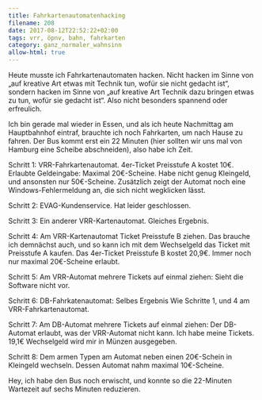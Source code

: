 ```yaml
---
title: Fahrkartenautomatenhacking
filename: 208
date: 2017-08-12T22:52:22+02:00
tags: vrr, öpnv, bahn, fahrkarten
category: ganz_normaler_wahnsinn
allow-html: true
---
```

<p>Heute musste ich Fahrkartenautomaten hacken. Nicht hacken im Sinne von „auf kreative Art etwas mit Technik tun, wofür sie nicht gedacht ist“, sondern hacken im Sinne von „auf kreative Art Technik dazu bringen etwas zu tun, wofür sie gedacht ist“. Also nicht besonders spannend oder erfreulich.</p>
<p>Ich bin gerade mal wieder in Essen, und als ich heute Nachmittag am Hauptbahnhof eintraf, brauchte ich noch Fahrkarten, um nach Hause zu fahren. Der Bus kommt erst ein 22 Minuten (hier sollten wir uns mal von Hamburg eine Scheibe abschneiden), also habe ich Zeit.</p>
<p>Schritt 1: VRR-Fahrkartenautomat. 4er-Ticket Preisstufe A kostet 10€. Erlaubte Geldeingabe: Maximal 20€-Scheine. Habe nicht genug Kleingeld, und ansonsten nur 50€-Scheine. Zusätzlich zeigt der Automat noch eine Windows-Fehlermeldung an, die sich nicht wegklicken lässt.</p>
<p>Schritt 2: EVAG-Kundenservice. Hat leider geschlossen.</p>
<p>Schritt 3: Ein anderer VRR-Kartenautomat. Gleiches Ergebnis.</p>
<p>Schritt 4: Am VRR-Kartenautomat Ticket Preisstufe B ziehen. Das brauche ich demnächst auch, und so kann ich mit dem Wechselgeld das Ticket mit Preisstufe A kaufen. Das 4er-Ticket Preisstufe B kostet 20,9€. Immer noch nur maximal 20€-Scheine erlaubt.</p>
<p>Schritt 5: Am VRR-Automat mehrere Tickets auf einmal ziehen: Sieht die Software nicht vor.</p>
<p>Schritt 6: DB-Fahrkatenautomat: Selbes Ergebnis Wie Schritte 1, und 4 am VRR-Fahrkartenautomat.</p>
<p>Schritt 7: Am DB-Automat mehrere Tickets auf einmal ziehen: Der DB-Automat erlaubt, was der VRR-Automat nicht kann. Ich habe meine Tickets. 19,1€ Wechselgeld wird mir in Münzen ausgegeben.</p>
<p>Schritt 8: Dem armen Typen am Automat neben einen 20€-Schein in Kleingeld wechseln. Dessen Automat nahm maximal 10€-Scheine.</p>
<p>Hey, ich habe den Bus noch erwischt, und konnte so die 22-Minuten Wartezeit auf sechs Minuten reduzieren.</p>
